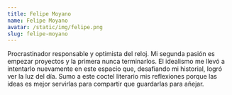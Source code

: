 ```yaml
---
title: Felipe Moyano
name: Felipe Moyano
avatar: /static/img/felipe.png
slug: felipe-moyano
---
```


Procrastinador responsable y optimista del reloj. Mi segunda pasión es empezar proyectos y la primera nunca terminarlos. El idealismo me llevó a intentarlo nuevamente en este espacio que, desafiando mi historial, logró ver la luz del día. Sumo a este coctel literario mis reflexiones porque las ideas es mejor servirlas para compartir que guardarlas para añejar.
